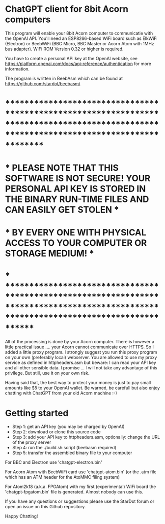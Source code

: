 # ChatGPT client for 8bit Acorn computers

This program will enable your 8bit Acorn computer to communicatie with the OpenAI API. You'll need an ESP8266-based WiFi board such as ElkWiFi (Electron)
or BeebWiFi (BBC Micro, BBC Master or Acorn Atom with 1MHz bus adapter). WiFi ROM Version 0.32 or higher is required. 

You have to create a personal API key at the OpenAI website, see https://platform.openai.com/docs/api-reference/authentication for more information. 

The program is written in BeebAsm which can be found at https://github.com/stardot/beebasm/

# ****************************************************************************************************************************************
# * PLEASE NOTE THAT THIS SOFTWARE IS NOT SECURE! YOUR PERSONAL API KEY IS STORED IN THE BINARY RUN-TIME FILES AND CAN EASILY GET STOLEN *
# * BY EVERY ONE WITH PHYSICAL ACCESS TO YOUR COMPUTER OR STORAGE MEDIUM!                                                                *
# * **************************************************************************************************************************************

All of the processing is done by your Acorn computer. There is however a little practical issue .... your Acorn cannot communicate over HTTPS. So I 
added a little proxy program. I strongly suggest you run this proxy program on your own (preferably local) webserver. You are allowed to use my proxy
service as defined in httpheaders.asm but beware: I can read your API key and all other sensible data. I promise ... I will not take any advantage
of this privilege. But still, use it on your own risk.

Having said that, the best way to protect your money is just to pay small amounts like $5 to your OpenAI wallet. Be warned, be carefull but also
enjoy chatting with ChatGPT from your old Acorn machine :-)

# Getting started
* Step 1: get an API key (you may be charged by OpenAI)
* Step 2: download or clone this source code
* Step 3: add your API key to httpheaders.asm, optionally: change the URL of the proxy server
* Step 4: run the ./build.sh script (beebasm required)
* Step 5: transfer the assembled binary file to your computer

For BBC and Electron use 'chatgpt-electron.bin'

For Acorn Atom with BeebWiFi card use 'chatgpt-atom.bin' (or the .atm file which has an ATM header for the AtoMMC filing system)

For Atom2k18 (a.k.a. FPGAtom) with my first (experimental) WiFi board the 'chatgpt-fpgatom.bin' file is generated. Almost nobody can use this.

If you have any questions or suggestions please use the StarDot forum or open an issue on this Github repository.

Happy Chatting!



